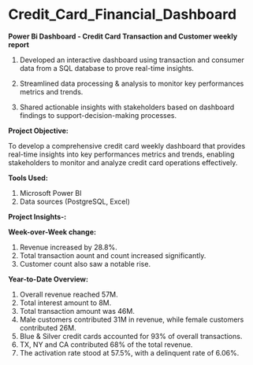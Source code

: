 # Credit_Card_Financial_Dashboard
**Power Bi Dashboard - Credit Card Transaction and Customer weekly report**

1. Developed an interactive dashboard using transaction and consumer data from a SQL database to prove real-time insights.

2. Streamlined data processing & analysis to monitor key performances metrics and trends.

3. Shared actionable insights with stakeholders based on dashboard findings to support-decision-making processes.

**Project Objective:**

To develop a comprehensive credit card weekly dashboard that provides real-time insights into key performances metrics and trends, enabling stakeholders to monitor and analyze credit card operations effectively.

**Tools Used:**
1. Microsoft Power BI
2. Data sources (PostgreSQL, Excel)

   
**Project Insights-:**

   **Week-over-Week change:**
   1. Revenue increased by 28.8%.
   2. Total transaction aount and count increased significantly.
   3. Customer count also saw a notable rise.

  **Year-to-Date Overview:**
   1. Overall revenue reached 57M.
   2. Total interest amount to 8M.
   3. Total transaction amount was 46M.
   4. Male customers contributed 31M in revenue, while female customers contributed 26M.
   5. Blue & Silver credit cards accounted for 93% of overall transactions.
   6. TX, NY and CA contributed 68% of the total revenue.
   7. The activation rate stood at 57.5%, with a delinquent rate of 6.06%.
